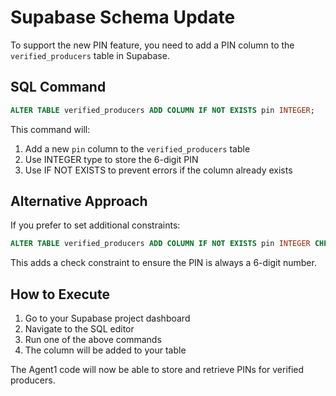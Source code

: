 # Supabase Schema Update

To support the new PIN feature, you need to add a PIN column to the `verified_producers` table in Supabase.

## SQL Command

```sql
ALTER TABLE verified_producers ADD COLUMN IF NOT EXISTS pin INTEGER;
```

This command will:
1. Add a new `pin` column to the `verified_producers` table
2. Use INTEGER type to store the 6-digit PIN
3. Use IF NOT EXISTS to prevent errors if the column already exists

## Alternative Approach

If you prefer to set additional constraints:

```sql
ALTER TABLE verified_producers ADD COLUMN IF NOT EXISTS pin INTEGER CHECK (pin >= 100000 AND pin <= 999999);
```

This adds a check constraint to ensure the PIN is always a 6-digit number.

## How to Execute

1. Go to your Supabase project dashboard
2. Navigate to the SQL editor
3. Run one of the above commands
4. The column will be added to your table

The Agent1 code will now be able to store and retrieve PINs for verified producers.